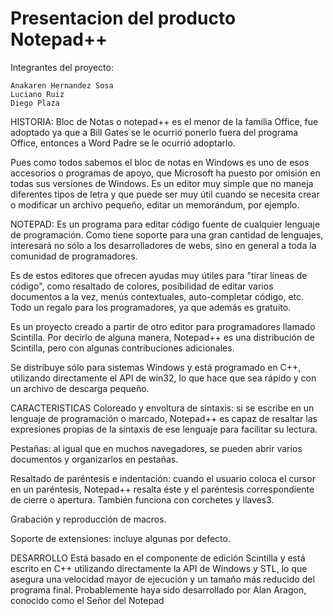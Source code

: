 # Presentacion del producto Notepad++

Integrantes del proyecto:

	Anakaren Hernandez Sosa
	Luciano Ruiz
	Diego Plaza

HISTORIA:
Bloc de Notas o notepad++ es el menor de la familia Office, fue adoptado ya que a Bill Gates se le ocurrió ponerlo fuera del programa Office, entonces a Word Padre se le ocurrió adoptarlo.

Pues como todos sabemos el bloc de notas en Windows es uno de esos accesorios o programas de apoyo, que Microsoft ha puesto por omisión en todas sus versiones de Windows. Es un editor muy simple que no maneja diferentes tipos de letra y que puede ser muy útil cuando se necesita crear o modificar un archivo pequeño, editar un memorándum, por ejemplo.

NOTEPAD: Es un programa para editar código fuente de cualquier lenguaje de programación. Como tiene soporte para una gran cantidad de lenguajes, interesará no sólo a los desarrolladores de webs, sino en general a toda la comunidad de programadores. 

Es de estos editores que ofrecen ayudas muy útiles para "tirar líneas de código", como resaltado de colores, posibilidad de editar varios documentos a la vez, menús contextuales, auto-completar código, etc. Todo un regalo para los programadores, ya que además es gratuito. 

Es un proyecto creado a partir de otro editor para programadores llamado Scintilla. Por decirlo de alguna manera, Notepad++ es una distribución de Scintilla, pero con algunas contribuciones adicionales. 

Se distribuye sólo para sistemas Windows y está programado en C++, utilizando directamente el API de win32, lo que hace que sea rápido y con un archivo de descarga pequeño.

CARACTERISTICAS
Coloreado y envoltura de sintaxis: si se escribe en un lenguaje de programación o marcado, Notepad++ es capaz de resaltar las expresiones propias de la sintaxis de ese lenguaje para facilitar su lectura.

Pestañas: al igual que en muchos navegadores, se pueden abrir varios documentos y organizarlos en pestañas.

Resaltado de paréntesis e indentación: cuando el usuario coloca el cursor en un paréntesis, Notepad++ resalta éste y el paréntesis correspondiente de cierre o apertura. También funciona con corchetes y llaves3.

Grabación y reproducción de macros.

Soporte de extensiones: incluye algunas por defecto.

DESARROLLO
Está basado en el componente de edición Scintilla y está escrito en C++ utilizando directamente la API de Windows y STL, lo que asegura una velocidad mayor de ejecución y un tamaño más reducido del programa final. Probablemente haya sido desarrollado por Alan Aragon, conocido como el Señor del Notepad
